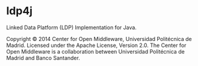 ldp4j
=====

Linked Data Platform (LDP) Implementation for Java.

Copyright © 2014 Center for Open Middleware, Universidad Politécnica de Madrid. Licensed under the Apache License, Version 2.0. The Center for Open Middleware is a collaboration between Universidad Politécnica de Madrid and Banco Santander.
